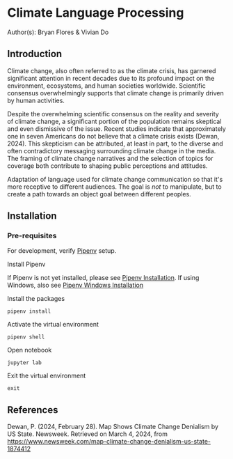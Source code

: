 # Climate Language Processing

Author(s): Bryan Flores & Vivian Do
## Introduction
Climate change, also often referred to as the climate crisis, has garnered significant attention in recent decades due to its profound impact on the environment, ecosystems, and human societies worldwide. Scientific consensus overwhelmingly supports that climate change is primarily driven by human activities. 

Despite the overwhelming scientific consensus on the reality and severity of climate change, a significant portion of the population remains skeptical and even dismissive of the issue. Recent studies indicate that approximately one in seven Americans do not believe that a climate crisis exists (Dewan, 2024). This skepticism can be attributed, at least in part, to the diverse and often contradictory messaging surrounding climate change in the media. The framing of climate change narratives and the selection of topics for coverage both contribute to shaping public perceptions and attitudes. 

Adaptation of language used for climate change communication so that it's more receptive to different audiences. The goal is *not* to manipulate, but to create a path towards an object goal between different peoples. 

## Installation

### Pre-requisites

For development, verify [Pipenv](https://pipenv.pypa.io/en/latest/) setup.

Install Pipenv

If Pipenv is not yet installed, please see [Pipenv Installation](https://pipenv.pypa.io/en/latest/installation.html#installing-packages-for-your-project). If using Windows, also see [Pipenv Windows Installation](https://www.pythontutorial.net/python-basics/install-pipenv-windows/)

Install the packages

``` pipenv install ```

Activate the virtual environment

``` pipenv shell ```

Open notebook

``` jupyter lab ```

Exit the virtual environment

``` exit ```

## References

Dewan, P. (2024, February 28). Map Shows Climate Change Denialism by US State. 	Newsweek. Retrieved on March 4, 2024, from https://www.newsweek.com/map-climate-change-denialism-us-state-1874412